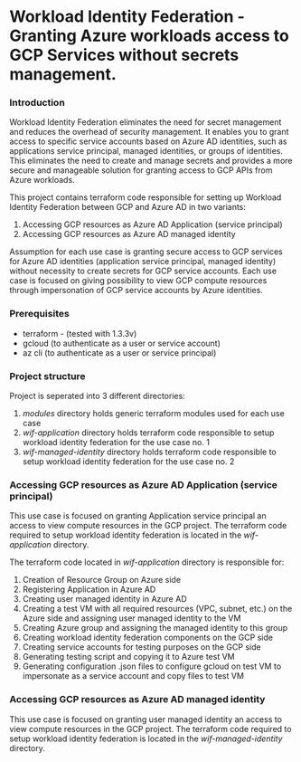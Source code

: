 # Workload Identity Federation - Granting Azure workloads access to GCP Services without secrets management.

### Introduction
Workload Identity Federation eliminates the need for secret management and reduces the overhead of security management. It enables you to grant access to specific service accounts based on Azure AD identities, such as applications service principal, managed identities, or groups of identities. This eliminates the need to create and manage secrets and provides a more secure and manageable solution for granting access to GCP APIs from Azure workloads.

This project contains terraform code responsible for setting up Workload Identity Federation between GCP and Azure AD in two variants:
1. Accessing GCP resources as Azure AD Application (service principal)
2. Accessing GCP resources as Azure AD managed identity

Assumption for each use case is granting secure access to GCP services for Azure AD identities (application service principal, managed identity) without necessity to create secrets for GCP service accounts. Each use case is focused on giving possibility to view GCP compute resources through impersonation of GCP service accounts by Azure identities. 

### Prerequisites

* terraform - (tested with 1.3.3v)
* gcloud (to authenticate as a user or service account) 
* az cli (to authenticate as a user or service principal)

### Project structure

Project is seperated into 3 different directories:
1. <i>modules</i> directory holds generic terraform modules used for each use case
2. <i>wif-application</i> directory holds terraform code responsible to setup workload identity federation for the use case no. 1
3. <i>wif-managed-identity</i> directory holds terraform code responsible to setup workload identity federation for the use case no. 2

### Accessing GCP resources as Azure AD Application (service principal)

This use case is focused on granting Application service principal an access to view compute resources in the GCP project. The terraform code required to setup workload identity federation is located in the <i>wif-application</i> directory. 

The terraform code located in <i>wif-application</i> directory is responsible for:

1. Creation of Resource Group on Azure side
2. Registering Application in Azure AD
3. Creating user managed identity in Azure AD
4. Creating a test VM with all required resources (VPC, subnet, etc.) on the Azure side and assigning user managed identity to the VM
5. Creating Azure group and assigning the managed identity to this group
6. Creating workload identity federation components on the GCP side
7. Creating service accounts for testing purposes on the GCP side
8. Generating testing script and copying it to Azure test VM
9. Generating configuration .json files to configure gcloud on test VM to impersonate as a service account and copy files to test VM


### Accessing GCP resources as Azure AD managed identity

This use case is focused on granting user managed identity an access to view compute resources in the GCP project. The terraform code required to setup workload identity federation is located in the <i>wif-managed-identity</i> directory. 

